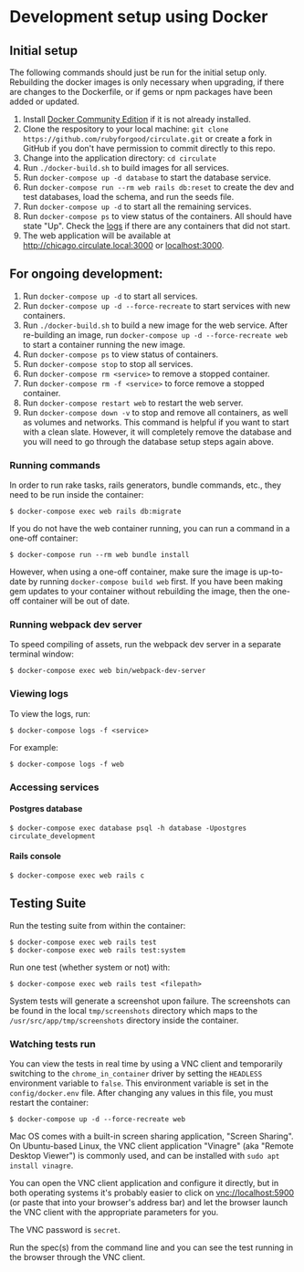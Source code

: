 # Development setup using Docker

## Initial setup
The following commands should just be run for the initial setup only. Rebuilding
the docker images is only necessary when upgrading, if there are changes to the
Dockerfile, or if gems or npm packages have been added or updated.
1. Install [Docker Community Edition](https://docs.docker.com/install/) if it
   is not already installed.
3. Clone the respository to your local machine: `git clone
   https://github.com/rubyforgood/circulate.git` or create a fork in GitHub if
   you don't have permission to commit directly to this repo.
4. Change into the application directory: `cd circulate`
5. Run `./docker-build.sh` to build images for all services.
6. Run `docker-compose up -d database` to start the database service.
7. Run `docker-compose run --rm web rails db:reset` to create the dev and test
   databases, load the schema, and run the seeds file.
8. Run `docker-compose up -d` to start all the remaining services.
9. Run `docker-compose ps` to view status of the containers. All should have
   state "Up". Check the [logs](#viewing-logs) if there are any containers that
   did not start.
10. The web application will be available at http://chicago.circulate.local:3000 or [localhost:3000](http://localhost:3000).

## For ongoing development:
1. Run `docker-compose up -d` to start all services.
1. Run `docker-compose up -d --force-recreate` to start services with new
   containers.
1. Run `./docker-build.sh` to build a new image for the web service.
   After re-building an image, run `docker-compose up -d --force-recreate web`
   to start a container running the new image.
5. Run `docker-compose ps` to view status of containers.
1. Run `docker-compose stop` to stop all services.
1. Run `docker-compose rm <service>` to remove a stopped container.
1. Run `docker-compose rm -f <service>` to force remove a stopped container.
1. Run `docker-compose restart web` to restart the web server.
4. Run `docker-compose down -v` to stop and remove all containers, as well as
   volumes and networks. This command is helpful if you want to start with a
   clean slate.  However, it will completely remove the database and you will
   need to go through the database setup steps again above.

### Running commands
In order to run rake tasks, rails generators, bundle commands, etc., they need to be run inside the container:
```
$ docker-compose exec web rails db:migrate
```

If you do not have the web container running, you can run a command in a one-off container:

```
$ docker-compose run --rm web bundle install
```

However, when using a one-off container, make sure the image is up-to-date by
running `docker-compose build web` first.  If you have been making gem updates
to your container without rebuilding the image, then the one-off container will
be out of date.

### Running webpack dev server
To speed compiling of assets, run the webpack dev server in a separate terminal
window:

```
$ docker-compose exec web bin/webpack-dev-server
```

### Viewing logs
To view the logs, run:
```
$ docker-compose logs -f <service>
```

For example:
```
$ docker-compose logs -f web
```

### Accessing services
#### Postgres database
```
$ docker-compose exec database psql -h database -Upostgres circulate_development
```

#### Rails console
```
$ docker-compose exec web rails c
```

## Testing Suite
Run the testing suite from within the container:

```
$ docker-compose exec web rails test
$ docker-compose exec web rails test:system
```

Run one test (whether system or not) with:
```
$ docker-compose exec web rails test <filepath>
```

System tests will generate a screenshot upon failure. The screenshots can be
found in the local `tmp/screenshots` directory which maps to the
`/usr/src/app/tmp/screenshots` directory inside the container.

### Watching tests run

You can view the tests in real time by using a VNC client and temporarily
switching to the `chrome_in_container` driver by setting the `HEADLESS`
environment variable to `false`. This environment variable is set in the
`config/docker.env` file. After changing any values in this file, you must
restart the container:

```
$ docker-compose up -d --force-recreate web
```

Mac OS comes with a built-in screen sharing application, "Screen Sharing".
On Ubuntu-based Linux, the VNC client application "Vinagre" (aka "Remote Desktop Viewer")
is commonly used, and can be installed with `sudo apt install vinagre`.

You can open the VNC client application and configure it directly, but in both operating systems
it's probably easier to click on [vnc://localhost:5900](vnc://localhost:5900)
(or paste that into your browser's address bar) and let the browser launch the VNC client with
 the appropriate parameters for you.

The VNC password is `secret`.

Run the spec(s) from the command line and you can see the test running in the browser through the VNC client.

